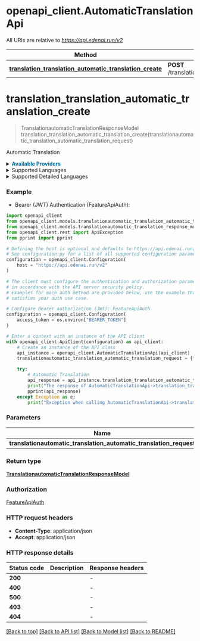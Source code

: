 # openapi_client.AutomaticTranslationApi

All URIs are relative to *https://api.edenai.run/v2*

Method | HTTP request | Description
------------- | ------------- | -------------
[**translation_translation_automatic_translation_create**](AutomaticTranslationApi.md#translation_translation_automatic_translation_create) | **POST** /translation/automatic_translation | Automatic Translation


# **translation_translation_automatic_translation_create**
> TranslationautomaticTranslationResponseModel translation_translation_automatic_translation_create(translationautomatic_translation_automatic_translation_request)

Automatic Translation

<details><summary><strong style='color: #0072a3; cursor: pointer'>Available Providers</strong></summary>    |Provider|Version|Price|Billing unit| |----|-------|-----|------------| |**amazon**|`boto3 (v1.15.18)`|15.0 (per 1000000 char)|1 char |**google**|`v3`|20.0 (per 1000000 char)|1 char |**ibm**|`v3 (2018-05-01)`|20.0 (per 1000000 char)|1000 char |**microsoft**|`v3.0`|10.0 (per 1000000 char)|1 char |**neuralspace**|`v1`|7.0 (per 1000 request)|1 request |**phedone**|`-`|4.0 (per 1000000 char)|1000 char |**deepl**|`v2`|20.0 (per 1000000 char)|1 char |**modernmt**|`1.2.8`|8.0 (per 1000000 char)|1 char |**openai**|`v1`|20.0 (per 1000000 token)|1 token   </details>  <details><summary>Supported Languages</summary>      |Name|Value| |----|-----| |**Abkhazian**|`ab`| |**Acoli**|`ach`| |**Afar**|`aa`| |**Afrikaans**|`af`| |**Akan**|`ak`| |**Albanian**|`sq`| |**American Sign Language**|`ase`| |**Amharic**|`am`| |**Arabic**|`ar`| |**Aragonese**|`an`| |**Argentine Sign Language**|`aed`| |**Armenian**|`hy`| |**Assamese**|`as`| |**Avaric**|`av`| |**Avestan**|`ae`| |**Aymara**|`ay`| |**Azerbaijani**|`az`| |**Bambara**|`bm`| |**Bashkir**|`ba`| |**Basque**|`eu`| |**Belarusian**|`be`| |**Bemba (Zambia)**|`bem`| |**Bengali**|`bn`| |**Berber languages**|`ber`| |**Bihari languages**|`bh`| |**Bislama**|`bi`| |**Bosnian**|`bs`| |**Brazilian Sign Language**|`bzs`| |**Breton**|`br`| |**Bulgarian**|`bg`| |**Burmese**|`my`| |**Catalan**|`ca`| |**Cebuano**|`ceb`| |**Celtic languages**|`cel`| |**Central Bikol**|`bcl`| |**Central Khmer**|`km`| |**Chamorro**|`ch`| |**Chechen**|`ce`| |**Chilean Sign Language**|`csg`| |**Chinese**|`zh`| |**Church Slavic**|`cu`| |**Chuukese**|`chk`| |**Chuvash**|`cv`| |**Colombian Sign Language**|`csn`| |**Congo Swahili**|`swc`| |**Cornish**|`kw`| |**Corsican**|`co`| |**Cree**|`cr`| |**Croatian**|`hr`| |**Czech**|`cs`| |**Danish**|`da`| |**Dari**|`prs`| |**Dhivehi**|`dv`| |**Dutch**|`nl`| |**Dzongkha**|`dz`| |**Efik**|`efi`| |**English**|`en`| |**Esperanto**|`eo`| |**Estonian**|`et`| |**Ewe**|`ee`| |**Faroese**|`fo`| |**Fijian**|`fj`| |**Filipino**|`fil`| |**Finnish**|`fi`| |**Finnish Sign Language**|`fse`| |**Fon**|`fon`| |**French**|`fr`| |**Fulah**|`ff`| |**Ga**|`gaa`| |**Galician**|`gl`| |**Ganda**|`lg`| |**Georgian**|`ka`| |**German**|`de`| |**Gilbertese**|`gil`| |**Guarani**|`gn`| |**Gujarati**|`gu`| |**Gun**|`guw`| |**Haitian**|`ht`| |**Hausa**|`ha`| |**Hawaiian**|`haw`| |**Hebrew**|`he`| |**Herero**|`hz`| |**Hiligaynon**|`hil`| |**Hindi**|`hi`| |**Hiri Motu**|`ho`| |**Hmong**|`hmn`| |**Hmong Daw**|`mww`| |**Hungarian**|`hu`| |**Icelandic**|`is`| |**Ido**|`io`| |**Igbo**|`ig`| |**Iloko**|`ilo`| |**Indonesian**|`id`| |**Interlingua (International Auxiliary Language Association)**|`ia`| |**Interlingue**|`ie`| |**Inuinnaqtun**|`ikt`| |**Inuktitut**|`iu`| |**Inupiaq**|`ik`| |**Irish**|`ga`| |**Isoko**|`iso`| |**Isthmus Zapotec**|`zai`| |**Italian**|`it`| |**Japanese**|`ja`| |**Javanese**|`jv`| |**Kabyle**|`kab`| |**Kalaallisut**|`kl`| |**Kannada**|`kn`| |**Kanuri**|`kr`| |**Kaonde**|`kqn`| |**Kashmiri**|`ks`| |**Kazakh**|`kk`| |**Kikuyu**|`ki`| |**Kinyarwanda**|`rw`| |**Kirghiz**|`ky`| |**Klingon**|`tlh`| |**Komi**|`kv`| |**Kongo**|`kg`| |**Korean**|`ko`| |**Kuanyama**|`kj`| |**Kurdish**|`ku`| |**Kwangali**|`kwn`| |**Lao**|`lo`| |**Latin**|`la`| |**Latvian**|`lv`| |**Limburgan**|`li`| |**Lingala**|`ln`| |**Literary Chinese**|`lzh`| |**Lithuanian**|`lt`| |**Lozi**|`loz`| |**Luba-Katanga**|`lu`| |**Luba-Lulua**|`lua`| |**Lunda**|`lun`| |**Luo (Kenya and Tanzania)**|`luo`| |**Lushai**|`lus`| |**Luvale**|`lue`| |**Luxembourgish**|`lb`| |**Macedonian**|`mk`| |**Malagasy**|`mg`| |**Malay (macrolanguage)**|`ms`| |**Malayalam**|`ml`| |**Maltese**|`mt`| |**Manx**|`gv`| |**Maori**|`mi`| |**Marathi**|`mr`| |**Marshallese**|`mh`| |**Mexican Sign Language**|`mfs`| |**Modern Greek (1453-)**|`el`| |**Mongolian**|`mn`| |**Morisyen**|`mfe`| |**Mossi**|`mos`| |**Nauru**|`na`| |**Navajo**|`nv`| |**Ndonga**|`ng`| |**Nepali (macrolanguage)**|`ne`| |**Niuean**|`niu`| |**North Ndebele**|`nd`| |**Northern Kurdish**|`kmr`| |**Northern Sami**|`se`| |**Norwegian**|`no`| |**Norwegian Bokmål**|`nb`| |**Norwegian Nynorsk**|`nn`| |**Nyaneka**|`nyk`| |**Nyanja**|`ny`| |**Occitan (post 1500)**|`oc`| |**Ojibwa**|`oj`| |**Oriya (macrolanguage)**|`or`| |**Oromo**|`om`| |**Ossetian**|`os`| |**Pali**|`pi`| |**Pangasinan**|`pag`| |**Panjabi**|`pa`| |**Papiamento**|`pap`| |**Pedi**|`nso`| |**Persian**|`fa`| |**Peruvian Sign Language**|`prl`| |**Pijin**|`pis`| |**Pohnpeian**|`pon`| |**Polish**|`pl`| |**Portuguese**|`pt`| |**Pushto**|`ps`| |**Quechua**|`qu`| |**Querétaro Otomi**|`otq`| |**Romance languages**|`roa`| |**Romanian**|`ro`| |**Romansh**|`rm`| |**Rundi**|`rn`| |**Russian**|`ru`| |**Ruund**|`rnd`| |**Samoan**|`sm`| |**San Salvador Kongo**|`kwy`| |**Sango**|`sg`| |**Sanskrit**|`sa`| |**Sardinian**|`sc`| |**Scottish Gaelic**|`gd`| |**Serbian**|`sr`| |**Serbo-Croatian**|`sh`| |**Seselwa Creole French**|`crs`| |**Shona**|`sn`| |**Sichuan Yi**|`ii`| |**Sindhi**|`sd`| |**Sinhala**|`si`| |**Slovak**|`sk`| |**Slovenian**|`sl`| |**Somali**|`so`| |**South Ndebele**|`nr`| |**Southern Sotho**|`st`| |**Spanish**|`es`| |**Spanish Sign Language**|`ssp`| |**Sranan Tongo**|`srn`| |**Sundanese**|`su`| |**Swahili (macrolanguage)**|`sw`| |**Swati**|`ss`| |**Swedish**|`sv`| |**Tagalog**|`tl`| |**Tahitian**|`ty`| |**Tajik**|`tg`| |**Tamil**|`ta`| |**Tatar**|`tt`| |**Telugu**|`te`| |**Tetela**|`tll`| |**Tetun Dili**|`tdt`| |**Thai**|`th`| |**Tibetan**|`bo`| |**Tigrinya**|`ti`| |**Tiv**|`tiv`| |**Tok Pisin**|`tpi`| |**Tonga (Tonga Islands)**|`to`| |**Tonga (Zambia)**|`toi`| |**Tsonga**|`ts`| |**Tswana**|`tn`| |**Tumbuka**|`tum`| |**Turkish**|`tr`| |**Turkmen**|`tk`| |**Tuvalu**|`tvl`| |**Twi**|`tw`| |**Tzotzil**|`tzo`| |**Uighur**|`ug`| |**Ukrainian**|`uk`| |**Umbundu**|`umb`| |**Upper Sorbian**|`hsb`| |**Urdu**|`ur`| |**Uzbek**|`uz`| |**Venda**|`ve`| |**Venezuelan Sign Language**|`vsl`| |**Vietnamese**|`vi`| |**Volapük**|`vo`| |**Wallisian**|`wls`| |**Walloon**|`wa`| |**Waray (Philippines)**|`war`| |**Welsh**|`cy`| |**Western Frisian**|`fy`| |**Wolaytta**|`wal`| |**Wolof**|`wo`| |**Xhosa**|`xh`| |**Yapese**|`yap`| |**Yiddish**|`yi`| |**Yoruba**|`yo`| |**Yucateco**|`yua`| |**Yue Chinese**|`yue`| |**Zande (individual language)**|`zne`| |**Zhuang**|`za`| |**Zulu**|`zu`|  </details><details><summary>Supported Detailed Languages</summary>      |Name|Value| |----|-----| |**Auto detection**|`auto-detect`| |**Arabic (Argentina)**|`ar-AR`| |**Bangla (Bangladesh)**|`bn-BD`| |**Basque (Spain)**|`eu-ES`| |**Bosnian (Bosnia & Herzegovina)**|`bs-BA`| |**Bulgarian (Bulgaria)**|`bg-BG`| |**Catalan (Spain)**|`ca-ES`| |**Chinese (China)**|`zh-CN`| |**Chinese (Simplified)**|`zh-Hans`| |**Chinese (Taiwan)**|`zh-TW`| |**Chinese (Traditional)**|`zh-Hant`| |**Croatian (Croatia)**|`hr-HR`| |**Czech (Czechia)**|`cs-CZ`| |**Danish (Denmark)**|`da-DK`| |**Dutch (Netherlands)**|`nl-NL`| |**English (United Kingdom)**|`en-GB`| |**English (United States)**|`en-US`| |**Estonian (Estonia)**|`et-EE`| |**Finnish (Finland)**|`fi-FI`| |**French (Canada)**|`fr-CA`| |**French (France)**|`fr-FR`| |**German (Germany)**|`de-DE`| |**Greek (Greece)**|`el-GR`| |**Gujarati (India)**|`gu-IN`| |**Hebrew (Israel)**|`he-IL`| |**Hindi (India)**|`hi-IN`| |**Hungarian (Hungary)**|`hu-HU`| |**Indonesian (Indonesia)**|`id-ID`| |**Inuktitut (Latin)**|`iu-Latn`| |**Irish (Ireland)**|`ga-IE`| |**Italian (Italy)**|`it-IT`| |**Japanese (Japan)**|`ja-JP`| |**Kannada (India)**|`kn-IN`| |**Klingon (Klingon (KLI pIqaD))**|`tlh-Piqd`| |**Klingon (Latin)**|`tlh-Latn`| |**Korean (South Korea)**|`ko-KR`| |**Latvian (Latvia)**|`lv-LV`| |**Lithuanian (Lithuania)**|`lt-LT`| |**Malay (Malaysia)**|`ms-MY`| |**Malayalam (India)**|`ml-IN`| |**Maltese (Malta)**|`mt-MT`| |**Marathi (India)**|`mr-IN`| |**Mongolian (Cyrillic)**|`mn-Cyrl`| |**Mongolian (Mongolian)**|`mn-Mong`| |**Nepali (Nepal)**|`ne-NP`| |**Norwegian Bokmål (Norway)**|`nb-NO`| |**Persian (Afghanistan)**|`fa-AF`| |**Polish (Poland)**|`pl-PL`| |**Portuguese (Brazil)**|`pt-BR`| |**Portuguese (Portugal)**|`pt-PT`| |**Punjabi (India)**|`pa-IN`| |**Romanian (Romania)**|`ro-RO`| |**Russian (Russia)**|`ru-RU`| |**Serbian (Cyrillic)**|`sr-Cyrl`| |**Serbian (Latin)**|`sr-Latn`| |**Serbian (Montenegro)**|`sr-ME`| |**Serbian (Serbia)**|`sr-RS`| |**Sinhala (Sri Lanka)**|`si-LK`| |**Slovak (Slovakia)**|`sk-SK`| |**Slovenian (Slovenia)**|`sl-SI`| |**Spanish (Latin America)**|`es-419`| |**Spanish (Mexico)**|`es-MX`| |**Spanish (Spain)**|`es-ES`| |**Swedish (Sweden)**|`sv-SE`| |**Tamil (India)**|`ta-IN`| |**Telugu (India)**|`te-IN`| |**Thai (Thailand)**|`th-TH`| |**Turkish (Turkey)**|`tr-TR`| |**Ukrainian (Ukraine)**|`uk-UA`| |**Urdu (Pakistan)**|`ur-PK`| |**Vietnamese (Vietnam)**|`vi-VN`| |**Welsh (United Kingdom)**|`cy-GB`|  </details>

### Example

* Bearer (JWT) Authentication (FeatureApiAuth):

```python
import openapi_client
from openapi_client.models.translationautomatic_translation_automatic_translation_request import TranslationautomaticTranslationAutomaticTranslationRequest
from openapi_client.models.translationautomatic_translation_response_model import TranslationautomaticTranslationResponseModel
from openapi_client.rest import ApiException
from pprint import pprint

# Defining the host is optional and defaults to https://api.edenai.run/v2
# See configuration.py for a list of all supported configuration parameters.
configuration = openapi_client.Configuration(
    host = "https://api.edenai.run/v2"
)

# The client must configure the authentication and authorization parameters
# in accordance with the API server security policy.
# Examples for each auth method are provided below, use the example that
# satisfies your auth use case.

# Configure Bearer authorization (JWT): FeatureApiAuth
configuration = openapi_client.Configuration(
    access_token = os.environ["BEARER_TOKEN"]
)

# Enter a context with an instance of the API client
with openapi_client.ApiClient(configuration) as api_client:
    # Create an instance of the API class
    api_instance = openapi_client.AutomaticTranslationApi(api_client)
    translationautomatic_translation_automatic_translation_request = {"providers":"microsoft,openai,google,modernmt,ibm,phedone,neuralspace,amazon,deepl","text":"人工智能 亦稱智械、機器智能，指由人製造出來的機器所表現出來的智慧。通常人工智能是指通过普通電腦程式來呈現人類智能的技術。該詞也指出研究這樣的智能系統是否能夠實現，以及如何實現。同时，通過醫學、神經科學、機器人學及統計學等的進步，常態預測則認為人類的很多職業也逐漸被其取代。","source_language":"zh","target_language":"en"} # TranslationautomaticTranslationAutomaticTranslationRequest | 

    try:
        # Automatic Translation
        api_response = api_instance.translation_translation_automatic_translation_create(translationautomatic_translation_automatic_translation_request)
        print("The response of AutomaticTranslationApi->translation_translation_automatic_translation_create:\n")
        pprint(api_response)
    except Exception as e:
        print("Exception when calling AutomaticTranslationApi->translation_translation_automatic_translation_create: %s\n" % e)
```



### Parameters


Name | Type | Description  | Notes
------------- | ------------- | ------------- | -------------
 **translationautomatic_translation_automatic_translation_request** | [**TranslationautomaticTranslationAutomaticTranslationRequest**](TranslationautomaticTranslationAutomaticTranslationRequest.md)|  | 

### Return type

[**TranslationautomaticTranslationResponseModel**](TranslationautomaticTranslationResponseModel.md)

### Authorization

[FeatureApiAuth](../README.md#FeatureApiAuth)

### HTTP request headers

 - **Content-Type**: application/json
 - **Accept**: application/json

### HTTP response details

| Status code | Description | Response headers |
|-------------|-------------|------------------|
**200** |  |  -  |
**400** |  |  -  |
**500** |  |  -  |
**403** |  |  -  |
**404** |  |  -  |

[[Back to top]](#) [[Back to API list]](../README.md#documentation-for-api-endpoints) [[Back to Model list]](../README.md#documentation-for-models) [[Back to README]](../README.md)

